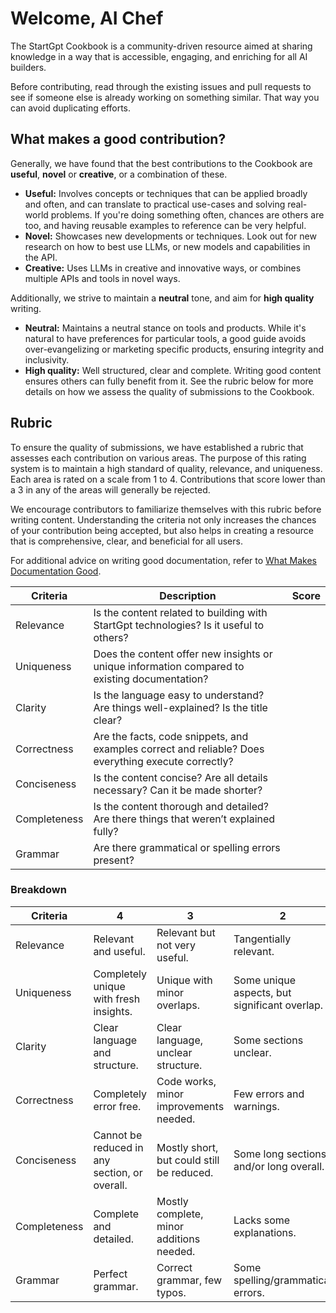 # Welcome, AI Chef

The StartGpt Cookbook is a community-driven resource aimed at sharing knowledge in a way that is accessible, engaging, and enriching for all AI builders.

Before contributing, read through the existing issues and pull requests to see if someone else is already working on something similar. That way you can avoid duplicating efforts.

## What makes a good contribution?

Generally, we have found that the best contributions to the Cookbook are **useful**, **novel** or **creative**, or a combination of these.

- **Useful:** Involves concepts or techniques that can be applied broadly and often, and can translate to practical use-cases and solving real-world problems. If you're doing something often, chances are others are too, and having reusable examples to reference can be very helpful.
- **Novel:** Showcases new developments or techniques. Look out for new research on how to best use LLMs, or new models and capabilities in the API.
- **Creative:** Uses LLMs in creative and innovative ways, or combines multiple APIs and tools in novel ways.

Additionally, we strive to maintain a **neutral** tone, and aim for **high quality** writing.

- **Neutral:** Maintains a neutral stance on tools and products. While it's natural to have preferences for particular tools, a good guide avoids over-evangelizing or marketing specific products, ensuring integrity and inclusivity.
- **High quality:** Well structured, clear and complete. Writing good content ensures others can fully benefit from it. See the rubric below for more details on how we assess the quality of submissions to the Cookbook.

## Rubric

To ensure the quality of submissions, we have established a rubric that assesses each contribution on various areas. The purpose of this rating system is to maintain a high standard of quality, relevance, and uniqueness. Each area is rated on a scale from 1 to 4. Contributions that score lower than a 3 in any of the areas will generally be rejected.

We encourage contributors to familiarize themselves with this rubric before writing content. Understanding the criteria not only increases the chances of your contribution being accepted, but also helps in creating a resource that is comprehensive, clear, and beneficial for all users.

For additional advice on writing good documentation, refer to [What Makes Documentation Good](https://cookbook.khulnasoft.com/what_makes_documentation_good).

| Criteria     | Description                                                                                         | Score |
| ------------ | --------------------------------------------------------------------------------------------------- | ----- |
| Relevance    | Is the content related to building with StartGpt technologies? Is it useful to others?                |       |
| Uniqueness   | Does the content offer new insights or unique information compared to existing documentation?       |       |
| Clarity      | Is the language easy to understand? Are things well-explained? Is the title clear?                  |       |
| Correctness  | Are the facts, code snippets, and examples correct and reliable? Does everything execute correctly? |       |
| Conciseness  | Is the content concise? Are all details necessary? Can it be made shorter?                          |       |
| Completeness | Is the content thorough and detailed? Are there things that weren’t explained fully?                |       |
| Grammar      | Are there grammatical or spelling errors present?                                                   |       |

### Breakdown

| Criteria     | 4                                             | 3                                         | 2                                             | 1                                          |
| ------------ | --------------------------------------------- | ----------------------------------------- | --------------------------------------------- | ------------------------------------------ |
| Relevance    | Relevant and useful.                          | Relevant but not very useful.             | Tangentially relevant.                        | Not relevant.                              |
| Uniqueness   | Completely unique with fresh insights.        | Unique with minor overlaps.               | Some unique aspects, but significant overlap. | Many similar guides/examples.              |
| Clarity      | Clear language and structure.                 | Clear language, unclear structure.        | Some sections unclear.                        | Confusing and unclear.                     |
| Correctness  | Completely error free.                        | Code works, minor improvements needed.    | Few errors and warnings.                      | Many errors, code doesn't execute.         |
| Conciseness  | Cannot be reduced in any section, or overall. | Mostly short, but could still be reduced. | Some long sections, and/or long overall.      | Very long sections and overall, redundant. |
| Completeness | Complete and detailed.                        | Mostly complete, minor additions needed.  | Lacks some explanations.                      | Missing significant portions.              |
| Grammar      | Perfect grammar.                              | Correct grammar, few typos.               | Some spelling/grammatical errors.             | Numerous spelling/grammatical errors.      |
